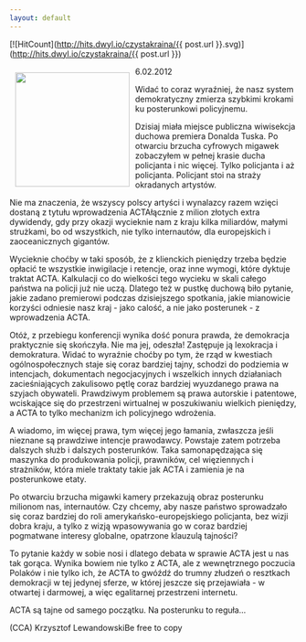 ```yaml
---
layout: default
---
```


[![HitCount](http://hits.dwyl.io/czystakraina/{{ post.url }}.svg)](http://hits.dwyl.io/czystakraina/{{ post.url }})
<p><img src="{{site.baseurl}}\articles\pictures\465.acta.jpg" align="left" style="margin: 10px 10px" width="200"><!--99-->
6.02.2012</p><p>Widać to coraz wyraźniej, że nasz system demokratyczny zmierza szybkimi krokami ku posterunkowi policyjnemu.</p><p>Dzisiaj miała miejsce publiczna wiwisekcja duchowa premiera Donalda Tuska. Po otwarciu brzucha cyfrowych migawek zobaczyłem w pełnej krasie ducha policjanta i nic więcej. Tylko policjanta i aż policjanta. Policjant stoi na straży okradanych artystów.</p><p>Nie ma znaczenia, że wszyscy polscy artyści i wynalazcy razem wzięci dostaną z tytułu wprowadzenia ACTAłącznie z milion złotych extra dywidendy, gdy przy okazji wycieknie nam z kraju kilka miliardów, małymi strużkami, bo od wszystkich, nie tylko internautów, dla europejskich i zaoceanicznych gigantów.</p><p>Wycieknie choćby w taki sposób, że z klienckich pieniędzy trzeba będzie opłacić te wszystkie inwigilacje i retencje, oraz inne wymogi, które dyktuje traktat ACTA. Kalkulacji co do wielkości tego wycieku w skali całego państwa na policji już nie uczą. Dlatego też w pustkę duchową biło pytanie, jakie zadano premierowi podczas dzisiejszego spotkania, jakie mianowicie korzyści odniesie nasz kraj - jako calość, a nie jako posterunek - z wprowadzenia ACTA.</p><p>Otóż, z przebiegu konferencji wynika dość ponura prawda, że demokracja praktycznie się skończyła. Nie ma jej, odeszła! Zastępuje ją lexokracja i demokratura. Widać to wyraźnie choćby po tym, że rząd w kwestiach ogólnospołecznych staje się coraz bardziej tajny, schodzi do podziemia w intencjach, dokumentach negocjacyjnych i wszelkich innych działaniach zacieśniających zakulisowo pętlę coraz bardziej wyuzdanego prawa na szyjach obywateli. Prawdziwym problemem są prawa autorskie i patentowe, wciskające się do przestrzeni wirtualnej w poszukiwaniu wielkich pieniędzy, a ACTA to tylko mechanizm ich policyjnego wdrożenia.</p><p>A wiadomo, im więcej prawa, tym więcej jego łamania, zwłaszcza jeśli nieznane są prawdziwe intencje prawodawcy. Powstaje zatem potrzeba dalszych służb i dalszych posterunków. Taka samonapędzająca się maszynka do produkowania policji, prawników, cel więziennych i strażników, która miele traktaty takie jak ACTA i zamienia je na posterunkowe etaty.</p><p>Po otwarciu brzucha migawki kamery przekazują obraz posterunku milionom nas, internautów. Czy chcemy, aby nasze państwo sprowadzało się coraz bardziej do roli amerykańsko-europejskiego policjanta, bez wizji dobra kraju, a tylko z wizją wpasowywania go w coraz bardziej pogmatwane interesy globalne, opatrzone klauzulą tajności?</p><p>To pytanie każdy w sobie nosi i dlatego debata w sprawie ACTA jest u nas tak gorąca. Wynika bowiem nie tylko z ACTA, ale z wewnętrznego poczucia Polaków i nie tylko ich, że ACTA to gwóźdź do trumny złudzeń o resztkach demokracji w tej jedynej sferze, w której jeszcze się przejawiała - w otwartej i darmowej, a więc egalitarnej przestrzeni internetu.</p><p>ACTA są tajne od samego początku. Na posterunku to reguła...</p><p>(CCA) Krzysztof LewandowskiBe free to copy</p>
